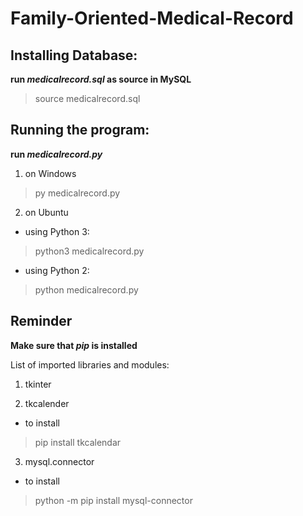 # Family-Oriented-Medical-Record

## Installing Database:
**run _medicalrecord.sql_ as source in MySQL**
> source medicalrecord.sql

## Running the program:
**run _medicalrecord.py_**
1. on Windows
> py medicalrecord.py

2. on Ubuntu
- using Python 3:
> python3 medicalrecord.py

- using Python 2:
> python medicalrecord.py

## Reminder
**Make sure that _pip_ is installed**

List of imported libraries and modules:
1. tkinter

2. tkcalender
- to install
> pip install tkcalendar

3. mysql.connector
- to install
> python -m pip install mysql-connector